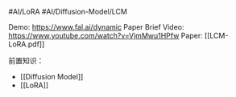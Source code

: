 #AI/LoRA #AI/Diffusion-Model/LCM    

Demo: https://www.fal.ai/dynamic
Paper Brief Video: https://www.youtube.com/watch?v=VjmMwu1HPfw
Paper: [[LCM-LoRA.pdf]]

前置知识：
- [[Diffusion Model]]
- [[LoRA]]